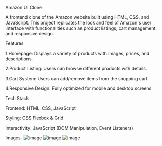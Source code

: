 Amazon UI Clone

A frontend clone of the Amazon website built using HTML, CSS, and JavaScript. This project replicates the look and feel of Amazon's user interface with functionalities such as product listings, cart management, and responsive design.

Features

1.Homepage: Displays a variety of products with images, prices, and descriptions.

2.Product Listing: Users can browse different products with details.

3.Cart System: Users can add/remove items from the shopping cart.

4.Responsive Design: Fully optimized for mobile and desktop screens.

Tech Stack

Frontend: HTML, CSS, JavaScript

Styling: CSS Flexbox & Grid

Interactivity: JavaScript (DOM Manipulation, Event Listeners)

Images-
![image](https://github.com/user-attachments/assets/0685bdef-2ae3-4487-bbe8-d24ab4296cf3)
![image](https://github.com/user-attachments/assets/c081d1a9-410c-48de-900a-acb408dddbcd)
![image](https://github.com/user-attachments/assets/4e54e220-c63a-451c-a324-8fa7179f95e9)



